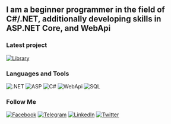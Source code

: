 ## I am a beginner programmer in the field of C#/.NET, additionally developing skills in ASP.NET Core, and WebApi

### Latest project
[![Library](https://img.shields.io/badge/-Library-090909?style=for-the-badge&logo=book&logoColor=E5D3FF)](https://github.com/DimaPalamarchuk/Libraryw68161.git)
### Languages and Tools
![.NET](https://img.shields.io/badge/-Framework-090909?style=for-the-badge&logo=.net&logoColor=E5D3FF)
![ASP](https://img.shields.io/badge/-ASP.NET-090909?style=for-the-badge&logo=.net&logoColor=E5D3FF)
![C#](https://img.shields.io/badge/C%23-090909?style=for-the-badge&logo=csharp&logoColor=68217A)
![WebApi](https://img.shields.io/badge/WebApi-090909?style=for-the-badge&logo=.net&logoColor=E5D3FF)
![SQL](https://img.shields.io/badge/SQL-090909?style=for-the-badge&logo=mysql&logoColor=00648B)

### Follow Me
[![Facebook](https://img.shields.io/badge/-Facebook-090909?style=for-the-badge&logo=facebook&logoColor=1195F5)](https://www.facebook.com/profile.php?id=100016850641898)
[![Telegram](https://img.shields.io/badge/-Telegram-090909?style=for-the-badge&logo=telegram&logoColor=27A0D9)](https://t.me/NeatPalma)
[![LinkedIn](https://img.shields.io/badge/-LinkedIn-090909?style=for-the-badge&logo=linkedin&logoColor=007BB6)](https://www.linkedin.com/in/dmytro-palamarchuk-838815289/)
[![Twitter](https://img.shields.io/badge/-Twitter-090909?style=for-the-badge&logo=twitter&logoColor=1C9DEB)](https://twitter.com/NeatPalma)
